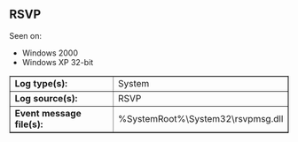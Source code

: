 ## RSVP

Seen on:
* Windows 2000
* Windows XP 32-bit

<table border="1" class="docutils">
  <tbody>
    <tr>
      <td><b>Log type(s):</b></td>
      <td>System</td>
    </tr>
    <tr>
      <td><b>Log source(s):</b></td>
      <td>RSVP</td>
    </tr>
    <tr>
      <td><b>Event message file(s):</b></td>
      <td>%SystemRoot%\System32\rsvpmsg.dll</td>
    </tr>
  </tbody>
</table>

&nbsp;

